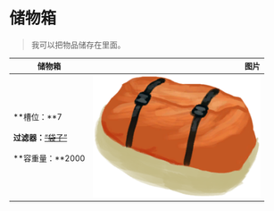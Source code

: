# 储物箱  
> 我可以把物品储存在里面。  
  
  储物箱  |   图片   
 ----  |  ----:   
 **槽位：**7<br><br>**过滤器：**~~[“袋子”](tag_Bag.md)~~<br><br>**容重量：**2000  |  <img decoding="async" src="Sprite/ContainerBag.png" href="a.md" style="max-width:300px;max-height:300px;">   
  
